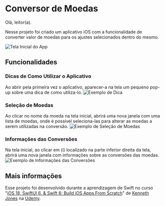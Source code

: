 # Conversor de Moedas

Olá, leitor(a).

Nesse projeto foi criado um aplicativo iOS com a funcionalidade de converter valor de moedas para os ajustes selecionados dentro do mesmo.

![Tela Inicial do App](https://github.com/user-attachments/assets/22ac2d4c-9c84-4f11-9cc3-1c6b73168f4e)

## Funcionalidades
### Dicas de Como Utilizar o Aplicativo
Ao abrir pela primeira vez o aplicativo, aparecer-a na tela um pequeno pop-up sobre uma dica de como utiliza-lo.
![Exemplo de Dica](https://github.com/user-attachments/assets/a26e6574-ce69-4e34-b81d-b31a75f82e04)

### Seleção de Moedas
Ao clicar no nome da moeda na tela inicial, abrirá uma nova janela com uma lista de moedas, onde é possível seleciona-las para alterar as moedas a serem utilizadas na conversão.
![Exemplo de Seleção de Moedas](https://github.com/user-attachments/assets/e8007a17-8b27-4340-b34e-e88eccef0843)

### Informações das Conversões
Na tela inicial, ao clicar em (i) localizado na parte inferior direita da tela, abrirá uma nova janela com informações sobre as conversões das moedas.
![Exemplo de Informações das Conversões](https://github.com/user-attachments/assets/02bde5f4-fdc5-43f0-bcc1-4628b6277ea3)

## Mais informações
Esse projeto foi desenvolvido durante a aprendizagem de Swift no curso "[iOS 18, SwiftUI 6, & Swift 6: Build iOS Apps From Scratch](https://www.udemy.com/course/ios-15-app-development-with-swiftui-3-and-swift-5/?couponCode=24T6MT62024)" de [Kenneth Jones](https://www.udemy.com/user/kennethjones12/) na [Udemy](https://www.udemy.com).
